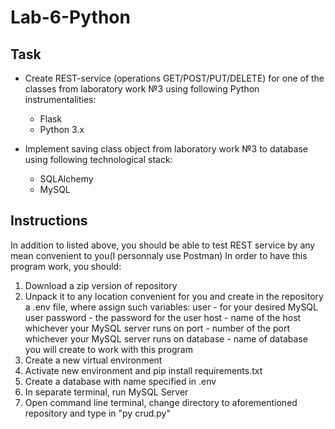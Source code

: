 # Lab-6-Python
 
## Task 
* Create REST-service (operations GET/POST/PUT/DELETE) for one of the classes from laboratory work №3 using following Python instrumentalities:
  * Flask
  * Python 3.x

* Implement saving class object from laboratory work №3 to database 
using following technological stack:
  * SQLAlchemy
  * MySQL

## Instructions
 In addition to listed above, you should be able to test REST service by any mean convenient to you(I personnaly use Postman)
 In order to have this program work, you should:
1. Download a zip version of repository 
2. Unpack it to any location convenient for you and create in the repository a .env file, where assign such variables:
         user - for your desired MySQL user
         password - the password for the user
         host - name of the host whichever your MySQL server runs on
         port - number of the port whichever your MySQL server runs on
         database - name of database you will create to work with this program
3. Create a new virtual environment 
4. Activate new environment and pip install requirements.txt
5. Create a database with name specified in .env 
6. In separate terminal, run MySQL Server
7. Open command line terminal, change directory to aforementioned repository and type in "py crud.py"
    